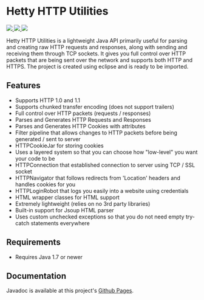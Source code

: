 # Hetty HTTP Utilities
<p align="left">
	<a href="https://travis-ci.org/rubenchristoffer/Hetty-HTTP-Utilities">
		<img src="https://travis-ci.org/rubenchristoffer/Hetty-HTTP-Utilities.svg?branch=master" />
	</a>
	<a href="../../releases/latest">
		<img src="https://img.shields.io/github/v/release/rubenchristoffer/Hetty-HTTP-Utilities.svg?style=flat" />
	</a>
	<a href="../../blob/master/LICENSE">
		<img src="https://img.shields.io/github/license/rubenchristoffer/Hetty-HTTP-Utilities.svg?style=flat" />
	</a>
</p>

Hetty HTTP Utilities is a lightweight Java API primarily useful for parsing and creating raw HTTP requests and responses, along with sending and receiving them through TCP sockets. It gives you full control over HTTP packets that are being sent over the network and supports both HTTP and HTTPS. The project is created using eclipse and is ready to be imported. 

## Features
- Supports HTTP 1.0 and 1.1
- Supports chunked transfer encoding (does not support trailers)
- Full control over HTTP packets (requests / responses)
- Parses and Generates HTTP Requests and Responses
- Parses and Generates HTTP Cookies with attributes
- Filter pipeline that allows changes to HTTP packets before being generated / sent to server
- HTTPCookieJar for storing cookies
- Uses a layered system so that you can choose how "low-level" you want your code to be
- HTTPConnection that established connection to server using TCP / SSL socket
- HTTPNavigator that follows redirects from 'Location' headers and handles cookies for you
- HTTPLoginRobot that logs you easily into a website using credentials
- HTML wrapper classes for HTML support
- Extremely lightweight (relies on no 3rd party libraries)
- Built-in support for Jsoup HTML parser
- Uses custom unchecked exceptions so that you do not need empty try-catch statements everywhere

## Requirements
- Requires Java 1.7 or newer

## Documentation
Javadoc is available at this project's <a href="https://rubenchristoffer.github.io/Hetty-HTTP-Utilities/">Github Pages</a>. 
